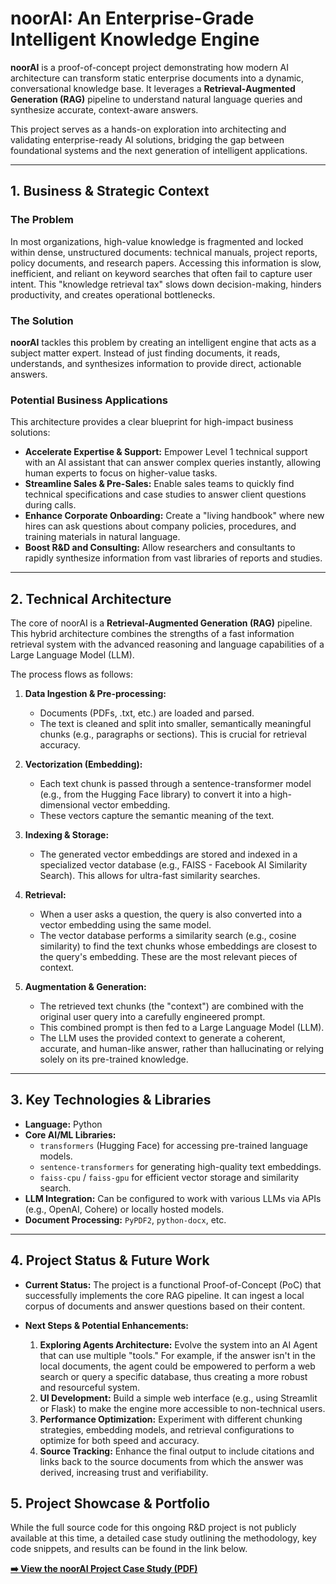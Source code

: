 # noorAI: An Enterprise-Grade Intelligent Knowledge Engine

**noorAI** is a proof-of-concept project demonstrating how modern AI architecture can transform static enterprise documents into a dynamic, conversational knowledge base. It leverages a **Retrieval-Augmented Generation (RAG)** pipeline to understand natural language queries and synthesize accurate, context-aware answers.

This project serves as a hands-on exploration into architecting and validating enterprise-ready AI solutions, bridging the gap between foundational systems and the next generation of intelligent applications.

---

## 1. Business & Strategic Context

### The Problem
In most organizations, high-value knowledge is fragmented and locked within dense, unstructured documents: technical manuals, project reports, policy documents, and research papers. Accessing this information is slow, inefficient, and reliant on keyword searches that often fail to capture user intent. This "knowledge retrieval tax" slows down decision-making, hinders productivity, and creates operational bottlenecks.

### The Solution
**noorAI** tackles this problem by creating an intelligent engine that acts as a subject matter expert. Instead of just finding documents, it reads, understands, and synthesizes information to provide direct, actionable answers.

### Potential Business Applications
This architecture provides a clear blueprint for high-impact business solutions:

* **Accelerate Expertise & Support:** Empower Level 1 technical support with an AI assistant that can answer complex queries instantly, allowing human experts to focus on higher-value tasks.
* **Streamline Sales & Pre-Sales:** Enable sales teams to quickly find technical specifications and case studies to answer client questions during calls.
* **Enhance Corporate Onboarding:** Create a "living handbook" where new hires can ask questions about company policies, procedures, and training materials in natural language.
* **Boost R&D and Consulting:** Allow researchers and consultants to rapidly synthesize information from vast libraries of reports and studies.

---

## 2. Technical Architecture

The core of noorAI is a **Retrieval-Augmented Generation (RAG)** pipeline. This hybrid architecture combines the strengths of a fast information retrieval system with the advanced reasoning and language capabilities of a Large Language Model (LLM).

The process flows as follows:

1.  **Data Ingestion & Pre-processing:**
    * Documents (PDFs, .txt, etc.) are loaded and parsed.
    * The text is cleaned and split into smaller, semantically meaningful chunks (e.g., paragraphs or sections). This is crucial for retrieval accuracy.

2.  **Vectorization (Embedding):**
    * Each text chunk is passed through a sentence-transformer model (e.g., from the Hugging Face library) to convert it into a high-dimensional vector embedding.
    * These vectors capture the semantic meaning of the text.

3.  **Indexing & Storage:**
    * The generated vector embeddings are stored and indexed in a specialized vector database (e.g., FAISS - Facebook AI Similarity Search). This allows for ultra-fast similarity searches.

4.  **Retrieval:**
    * When a user asks a question, the query is also converted into a vector embedding using the same model.
    * The vector database performs a similarity search (e.g., cosine similarity) to find the text chunks whose embeddings are closest to the query's embedding. These are the most relevant pieces of context.

5.  **Augmentation & Generation:**
    * The retrieved text chunks (the "context") are combined with the original user query into a carefully engineered prompt.
    * This combined prompt is then fed to a Large Language Model (LLM).
    * The LLM uses the provided context to generate a coherent, accurate, and human-like answer, rather than hallucinating or relying solely on its pre-trained knowledge.

---

## 3. Key Technologies & Libraries

* **Language:** Python
* **Core AI/ML Libraries:**
    * `transformers` (Hugging Face) for accessing pre-trained language models.
    * `sentence-transformers` for generating high-quality text embeddings.
    * `faiss-cpu` / `faiss-gpu` for efficient vector storage and similarity search.
* **LLM Integration:** Can be configured to work with various LLMs via APIs (e.g., OpenAI, Cohere) or locally hosted models.
* **Document Processing:** `PyPDF2`, `python-docx`, etc.

---

## 4. Project Status & Future Work

* **Current Status:** The project is a functional Proof-of-Concept (PoC) that successfully implements the core RAG pipeline. It can ingest a local corpus of documents and answer questions based on their content.

* **Next Steps & Potential Enhancements:**
    1.  **Exploring Agents Architecture:** Evolve the system into an AI Agent that can use multiple "tools." For example, if the answer isn't in the local documents, the agent could be empowered to perform a web search or query a specific database, thus creating a more robust and resourceful system.
    2.  **UI Development:** Build a simple web interface (e.g., using Streamlit or Flask) to make the engine more accessible to non-technical users.
    3.  **Performance Optimization:** Experiment with different chunking strategies, embedding models, and retrieval configurations to optimize for both speed and accuracy.
    4.  **Source Tracking:** Enhance the final output to include citations and links back to the source documents from which the answer was derived, increasing trust and verifiability.
## 5. Project Showcase & Portfolio

While the full source code for this ongoing R&D project is not publicly available at this time, a detailed case study outlining the methodology, key code snippets, and results can be found in the link below.

**[➡️ View the noorAI Project Case Study (PDF)](https://github.com/zakariaemandouli/noorAI/blob/main/portfolio/noorAI%20Case%20Study.pdf)**
